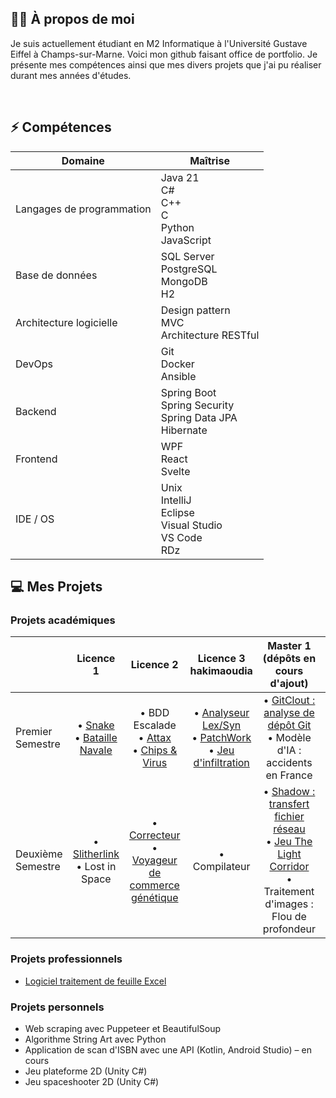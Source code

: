 ## 👨‍🦱 À propos de moi 

Je suis actuellement étudiant en M2 Informatique à l'Université Gustave Eiffel à Champs-sur-Marne. Voici mon github faisant office de portfolio. Je présente mes compétences ainsi que mes divers projets que j'ai pu réaliser durant mes années d'études.

<br>

## ⚡ Compétences


<div align="center">

| Domaine                     | Maîtrise                                                                                       |
|----------------------------|-------------------------------------------------------------------------------------------------|
| Langages de programmation  | Java 21 <br> C# <br> C++ <br> C <br> Python <br> JavaScript                                               |
| Base de données            | SQL Server <br> PostgreSQL <br> MongoDB <br> H2                                                 |
| Architecture logicielle    | Design pattern <br> MVC <br> Architecture RESTful                                              |
| DevOps                     | Git <br> Docker <br> Ansible                                                                    |
| Backend                    | Spring Boot <br> Spring Security <br> Spring Data JPA <br> Hibernate                           |
| Frontend                   | WPF <br> React <br> Svelte                                                                      |
| IDE / OS                   | Unix <br> IntelliJ <br> Eclipse <br> Visual Studio <br> VS Code <br> RDz                       |

</div>


## 💻 Mes Projets

### Projets académiques

<div align="center">
  
|                   | Licence 1                 | Licence 2                  | Licence 3       hakimaoudia            | Master 1 (dépôts en cours d'ajout)                             | Master 2 (dépôts en cours d'ajout)                                              |
| ----------------- | :------------------------:| :-------------------------:| :--------------------------:| :-----------------------------------:| :---------------------------------------------------:|
| Premier Semestre  |• [Snake](https://github.com/hak-aou/snake.git) <br>• [Bataille Navale](https://github.com/hak-aou/bataille-navale) <br> |• BDD Escalade <br>• [Attax](https://github.com/hak-aou/attaxx) <br>• [Chips & Virus](https://github.com/hak-aou/chips-and-virus) <br> |• [Analyseur Lex/Syn](https://github.com/hak-aou/analyseur-lexical-syntaxique) <br>• [PatchWork](https://github.com/hak-aou/patchwork) <br>• [Jeu d'infiltration](https://github.com/hak-aou/jeu-infiltration) <br> |• [GitClout : analyse de dépôt Git](https://github.com/hak-aou/gitclout) <br>• Modèle d'IA : accidents en France |• API : DeSaison <br>• Data-Science : Analyse données médicales |
| Deuxième Semestre |• [Slitherlink](https://github.com/hak-aou/slitherlink) <br>• Lost in Space <br> |• [Correcteur](https://github.com/hak-aou/correcteur-orthographique) <br>• [Voyageur de commerce génétique](https://github.com/hak-aou/voyageur-de-commerce) <br> |• Compilateur <br> |• [Shadow : transfert fichier réseau](https://github.com/hak-aou/chadow)<br>• [Jeu The Light Corridor](https://github.com/hak-aou/the-light-corridor) <br>• Traitement d'images : Flou de profondeur |• [Réseau social Booqin](https://github.com/hak-aou/booqin) <br>• Application Booqin |

</div>

### Projets professionnels

- [Logiciel traitement de feuille Excel](https://github.com/hak-aou/validation)

### Projets personnels
- Web scraping avec Puppeteer et BeautifulSoup
- Algorithme String Art avec Python
- Application de scan d'ISBN avec une API (Kotlin, Android Studio) – en cours
- Jeu plateforme 2D (Unity C#)
- Jeu spaceshooter 2D (Unity C#)
<br>
